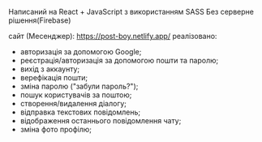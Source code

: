 Написаний на React + JavaScript з використанням SASS
Без серверне рішення(Firebase)

сайт (Месенджер): https://post-boy.netlify.app/
реалізовано:
- авторизація за допомогою Google;
- реєстрація/авторизація за допомогою пошти та паролю;
- вихід з аккаунту;
- верефікація пошти;
- зміна паролю ("забули пароль?");
- пошук користувачів за поштою;
- створення/видалення діалогу;
- відправка текстових повідомлень;
- відображення останнього повідомлення чату;
- зміна фото профілю;
